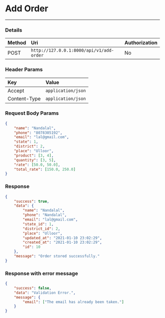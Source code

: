 # Add Order

---

### Details

| Method | Uri                                      | Authorization |
| :----- | :--------------------------------------- | :------------ |
| POST   | `http://127.0.0.1:8000/api/v1/add-order` | No            |

### Header Params

| Key          | Value              |
| :----------- | :----------------- |
| Accept       | `application/json` |
| Content-Type | `application/json` |

### Request Body Params

```json
{
    "name": "Nandalal",
    "phone": "8078305192",
    "email": "lal@gmail.com",
    "state": 1,
    "district": 2,
    "place": "Ulloor",
    "product": [3, 4],
    "quantity": [3, 5],
    "rate": [50.0, 50.0],
    "total_rate": [150.0, 250.0]
}
```

### Response

```json
{
    "success": true,
    "data": {
        "name": "Nandalal",
        "phone": "Nandalal",
        "email": "lal@gmail.com",
        "state_id": 1,
        "district_id": 2,
        "place": "Ulloor",
        "updated_at": "2021-01-10 23:02:29",
        "created_at": "2021-01-10 23:02:29",
        "id": 10
    },
    "message": "Order stored successfully."
}
```

### Response with error message

```json
{
    "success": false,
    "data": "Validation Error.",
    "message": {
        "email": ["The email has already been taken."]
    }
}
```
